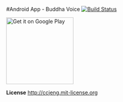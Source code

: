 #Android App - Buddha Voice 
[![Build Status](https://travis-ci.org/ccjeng/BuddhaVoice.svg?branch=master)](https://travis-ci.org/ccjeng/BuddhaVoice)

<a href='https://play.google.com/store/apps/details?id=com.oddsoft.buddhavoice2&utm_source=global_co&utm_medium=prtnr&utm_content=Mar2515&utm_campaign=PartBadge&pcampaignid=MKT-Other-global-all-co-prtnr-py-PartBadge-Mar2515-1'><img alt='Get it on Google Play' src='https://play.google.com/intl/en_us/badges/images/generic/en_badge_web_generic.png' width='180'/></a>

**License**
http://ccjeng.mit-license.org
